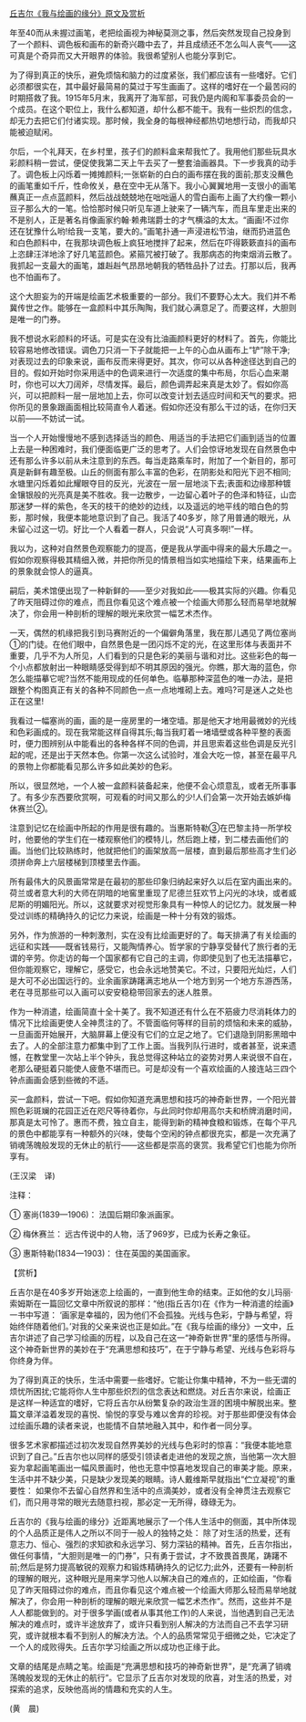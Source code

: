 [丘吉尔《我与绘画的缘分》原文及赏析](https://www.vrrw.net/wx/12272.html)

年至40而从未握过画笔，老把绘画视为神秘莫测之事，然后突然发现自己投身到了一个颜料、调色板和画布的新奇兴趣中去了，并且成绩还不怎么叫人丧气——这可真是个奇异而又大开眼界的体验。我很希望别人也能分享到它。

为了得到真正的快乐，避免烦恼和脑力的过度紧张，我们都应该有一些嗜好。它们必须都很实在，其中最好最简易的莫过于写生画画了。这样的嗜好在一个最苦闷的时期搭救了我。1915年5月末，我离开了海军部，可我仍是内阁和军事委员会的一个成员。在这个职位上，我什么都知道，却什么都不能干。我有一些炽烈的信念，却无力去把它们付诸实现。那时候，我全身的每根神经都热切地想行动，而我却只能被迫赋闲。

尔后，一个礼拜天，在乡村里，孩子们的颜料盒来帮我忙了。我用他们那些玩具水彩颜料稍一尝试，便促使我第二天上午去买了一整套油画器具。下一步我真的动手了。调色板上闪烁着一摊摊颜料;一张崭新的白白的画布摆在我的面前;那支没蘸色的画笔重如千斤，性命攸关，悬在空中无从落下。我小心翼翼地用一支很小的画笔蘸真正一点点蓝颜料，然后战战兢兢地在咄咄逼人的雪白画布上画了大约像一颗小豆子那么大的一笔。恰恰那时候只听见车道上驶来了一辆汽车，而且车里走出来的不是别人，正是著名肖像画家约翰·赖弗瑞爵士的才气横溢的太太。“画画!不过你还在犹豫什么哟!给我一支笔，要大的。”画笔扑通一声浸进松节油，继而扔进蓝色和白色颜料中，在我那块调色板上疯狂地搅拌了起来，然后在吓得簌簌直抖的画布上恣肆汪洋地涂了好几笔蓝颜色。紧箍咒被打破了。我那病态的拘束烟消云散了。我抓起一支最大的画笔，雄赳赳气昂昂地朝我的牺牲品扑了过去。打那以后，我再也不怕画布了。

这个大胆妄为的开端是绘画艺术极重要的一部分。我们不要野心太大。我们并不希冀传世之作。能够在一盒颜料中其乐陶陶，我们就心满意足了。而要这样，大胆则是唯一的门券。



我不想说水彩颜料的坏话。可是实在没有比油画颜料更好的材料了。首先，你能比较容易地修改错误。调色刀只消一下子就能把一上午的心血从画布上“铲”除干净;对表现过去的印象来说，画布反而来得更好。其次，你可以从各种途径达到自己的目的。假如开始时你采用适中的色调来进行一次适度的集中布局，尔后心血来潮时，你也可以大刀阔斧，尽情发挥。最后，颜色调弄起来真是太妙了。假如你高兴，可以把颜料一层一层地加上去，你可以改变计划去适应时间和天气的要求。把你所见的景象跟画面相比较简直令人着迷。假如你还没有那么干过的话，在你归天以前——不妨试一试。

当一个人开始慢慢地不感到选择适当的颜色、用适当的手法把它们画到适当的位置上去是一种困难时，我们便面临更广泛的思考了。人们会惊讶地发现在自然景色中还有那么许多以前从未注意到的东西。每当走路乘车时，附加了一个新目的，那可真是新鲜有趣至极。山丘的侧面有那么丰富的色彩，在阴影处和阳光下迥不相同;水塘里闪烁着如此耀眼夺目的反光，光波在一层一层地淡下去;表面和边缘那种镀金镶银般的光亮真是美不胜收。我一边散步，一边留心着叶子的色泽和特征，山峦那迷梦一样的紫色，冬天的枝干的绝妙的边线，以及遥远的地平线的暗白色的剪影，那时候，我便本能地意识到了自己。我活了40多岁，除了用普通的眼光，从未留心过这一切。好比一个人看着一群人，只会说“人可真多啊!”一样。

我以为，这种对自然景色观察能力的提高，便是我从学画中得来的最大乐趣之一。假如你观察得极其精细入微，并把你所见的情景相当如实地描绘下来，结果画布上的景象就会惊人的逼真。

嗣后，美术馆便出现了一种新鲜的——至少对我如此——极其实际的兴趣。你看见了昨天阻碍过你的难点，而且你看见这个难点被一个绘画大师那么轻而易举地就解决了，你会用一种剖析的理解的眼光来欣赏一幅艺术杰作。

一天，偶然的机缘把我引到马赛附近的一个偏僻角落里，我在那儿遇见了两位塞尚①的门徒。在他们眼中，自然景色是一团闪烁不定的光，在这里形体与表面并不重要，几乎不为人所见，人们看到的只是色彩的美丽与谐和对比。这些彩色的每一个小点都放射出一种眼睛感受得到却不明其原因的强光。你瞧，那大海的蓝色，你怎么能描摹它呢?当然不能用现成的任何单色。临摹那种深蓝色的唯一办法，是把跟整个构图真正有关的各种不同颜色一点一点地堆砌上去。难吗?可是迷人之处也正在这里!

我看过一幅塞尚的画，画的是一座房里的一堵空墙。那是他天才地用最微妙的光线和色彩画成的。现在我常能这样自得其乐;每当我盯着一堵墙壁或各种平整的表面时，便力图辨别从中能看出的各种各样不同的色调，并且思索着这些色调是反光引起的呢，还是出于天然本色。你第一次这么试验时，准会大吃一惊，甚至在最平凡的景物上你都能看见那么许多如此美妙的色彩。

所以，很显然地，一个人被一盒颜料装备起来，他便不会心烦意乱，或者无所事事了。有多少东西要欣赏啊，可观看的时间又那么的少!人们会第一次开始去嫉妒梅休赛兰②。

注意到记忆在绘画中所起的作用是很有趣的。当惠斯特勒③在巴黎主持一所学校时，他要他的学生们在一楼观察他们的模特儿，然后跑上楼，到二楼去画他们的画。当他们比较熟练时，他就把他们的画架放高一层楼，直到最后那些高才生们必须拼命奔上六层楼梯到顶楼里去作画。

所有最伟大的风景画常常是在最初的那些印象归纳起来好久以后在室内画出来的。荷兰或者意大利的大师在阴暗的地窖里重现了尼德兰狂欢节上闪光的冰块，或者威尼斯的明媚阳光。所以，这就要求对视觉形象具有一种惊人的记忆力。就发展一种受过训练的精确持久的记忆力来说，绘画是一种十分有效的锻炼。

另外，作为旅游的一种刺激剂，实在没有比绘画更好的了。每天排满了有关绘画的远征和实践——既省钱易行，又能陶情养心。哲学家的宁静享受替代了旅行者的无谓的辛劳。你走访的每一个国家都有它自己的主调，你即使见到了也无法描摹它，但你能观察它，理解它，感受它，也会永远地赞美它。不过，只要阳光灿烂，人们是大可不必出国远行的。业余画家踌躇满志地从一个地方到另一个地方东游西荡，老在寻觅那些可以入画可以安安稳稳带回家去的迷人胜景。

作为一种消遣，绘画简直十全十美了。我不知道还有什么在不筋疲力尽消耗体力的情况下比绘画更使人全神贯注的了。不管面临何等样的目前的烦恼和未来的威胁，一旦画面开始展开，大脑屏幕上便没有它们的立足之地了。它们退隐到阴影黑暗中去了。人的全部注意力都集中到了工作上面。当我列队行进时，或者甚至，说来遗憾，在教堂里一次站上半个钟头，我总觉得这种站立的姿势对男人来说很不自在，老那么硬挺着只能使人疲惫不堪而已。可是却没有一个喜欢绘画的人接连站三四个钟点画画会感到些微的不适。

买一盒颜料，尝试一下吧。假如你知道充满思想和技巧的神奇新世界，一个阳光普照色彩斑斓的花园正近在咫尺等待着你，与此同时你却用高尔夫和桥牌消磨时间，那真是太可怜了。惠而不费，独立自主，能得到新的精神食粮和锻炼，在每个平凡的景色中都能享有一种额外的兴味，使每个空闲的钟点都很充实，都是一次充满了销魂荡魄般发现的无休止的航行——这些都是崇高的褒赏。我希望它们也能为你所享有。

(王汉梁　译)

注释：

① 塞尚(1839—1906)： 法国后期印象派画家。

② 梅休赛兰： 远古传说中的人物，活了969岁，已成为长寿之象征。

③ 惠斯特勒(1834—1903)： 住在英国的美国画家。

【赏析】

丘吉尔是在40多岁开始迷恋上绘画的，一直到他生命的结束。正如他的女儿玛丽·索姆斯在一篇回忆文章中所叙说的那样：“他(指丘吉尔)在《作为一种消遣的绘画》一书中写道： ‘画家是幸福的，因为他们不会孤独。光线与色彩，宁静与希望，将始终伴随着他们。’对我的父亲来说也正是如此。”在《我与绘画的缘分》一文中，丘吉尔讲述了自己学习绘画的历程，以及自己在这一“神奇新世界”里的感悟与所得。这个神奇新世界的美妙在于“充满思想和技巧”，在于宁静与希望、光线与色彩将与你终身为伴。

为了得到真正的快乐，生活中需要一些嗜好。它能让你集中精神，不为一些无谓的烦忧所困扰;它能将你人生中那些炽烈的信念表达和燃烧。对丘吉尔来说，绘画正是这样一种适宜的嗜好，它将丘吉尔从纷繁复杂的政治生涯的困境中解脱出来。整篇文章洋溢着发现的喜悦、愉悦的享受与难以舍弃的珍视。对于那些即便没有体会过绘画乐趣的读者来说，也能情不自禁地融入其中，和作者一同分享。

很多艺术家都描述过初次发现自然界美妙的光线与色彩时的惊喜：“我便本能地意识到了自己。”丘吉尔也以同样的感受引领读者走进他的发现之旅，当他第一次大胆妄为拿起画笔画出一幅风景画时，他也无意中惊喜地发现自己的审美才能。原来，生活中并不缺少美，只是缺少发现美的眼睛。诗人戴维斯早就指出“伫立凝视”的重要性： 如果你不去留心自然界和生活中的点滴美妙，或者没有全神贯注去观察它们，而只用寻常的眼光去随意扫视，那必定一无所得，碌碌无为。

丘吉尔的《我与绘画的缘分》近距离地展示了一个伟人生活中的侧面，其中所体现的个人品质正是伟人之所以不同于一般人的独特之处： 除了对生活的热爱，还有意志力、恒心、强烈的求知欲和永远学习、努力深钻的精神。首先，丘吉尔指出，做任何事情，“大胆则是唯一的门券”，只有勇于尝试，才不致畏首畏尾，踌躇不前;然后是努力提高敏锐的观察力和锻炼精确持久的记忆力;此外，还要有一种剖析的理解的眼光，这种眼光是用来学习他人以解决自己的难点的，正如绘画，“你看见了昨天阻碍过你的难点，而且你看见这个难点被一个绘画大师那么轻而易举地就解决了，你会用一种剖析的理解的眼光来欣赏一幅艺术杰作”。然而，这些并不是人人都能做到的。对于很多学画(或者从事其他工作)的人来说，当他遇到自己无法解决的难点时，或许半途放弃了，或许只看到别人解决的方法而自己不去学习研究，或许就根本看不到别人的解决方法。个人的品质常常见于细微之处，它决定了一个人的成败得失。丘吉尔学习绘画之所以成功也正缘于此。

文章的结尾是点睛之笔。绘画是“充满思想和技巧的神奇新世界”，是“充满了销魂荡魄般发现的无休止的航行”。它显示了丘吉尔对发现的欣喜，对生活的热爱，对探索的追求，反映他高尚的情趣和充实的人生。

(黄　晨)

